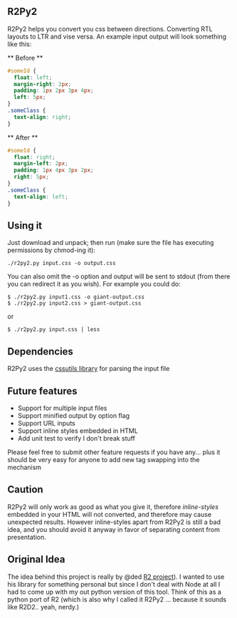 R2Py2
---
R2Py2 helps you convert you css between directions. Converting RTL layouts to LTR and vise versa.
An example input output will look something like this:

** Before **

``` css
#someId {
  float: left;
  margin-right: 2px;
  padding: 1px 2px 3px 4px;
  left: 5px;
}
.someClass {
  text-align: right;
}
```

** After **

``` css
#someId {
  float: right;
  margin-left: 2px;
  padding: 1px 4px 3px 2px;
  right: 5px;
}
.someClass {
  text-align: left;
}
```

Using it
----------
Just download and unpack; then run (make sure the file has executing permissions by chmod-ing it):

	./r2py2.py input.css -o output.css

You can also omit the -o option and output will be sent to stdout (from there you can redirect it as you wish). For example you could do:
	
    $ ./r2py2.py input1.css -o giant-output.css
    $ ./r2py2.py input2.css > giant-output.css
	
or
	
    $ ./r2py2.py input.css | less
	

Dependencies
-------------
R2Py2 uses the [cssutils library](https://bitbucket.org/cthedot/cssutils "cssutils lib") for parsing the input file


Future features
----------------
- Support for multiple input files
- Support minified output by option flag
- Support URL inputs
- Support inline styles embedded in HTML
- Add unit test to verify I don't break stuff

Please feel free to submit other feature requests if you have any... plus it should be very easy for anyone to add new tag swapping into the mechanism


Caution
--------
R2Py2 will only work as good as what you give it, therefore *inline-styles* embedded in your HTML will not converted, and therefore may cause unexpected results. However inline-styles apart from R2Py2 is still a bad idea, and you should avoid it anyway in favor of separating content from presentation.


Original Idea
--------------
The idea behind this project is really by @ded [R2 project](http://karavan/css/bootstrap.css "R2")). I wanted to use his library for something personal but since I don't deal with Node at all I had to come up with my out python version of this tool.
Think of this as a python port of R2 (which is also why I called it R2Py2 ... because it sounds like R2D2.. yeah, nerdy.)
